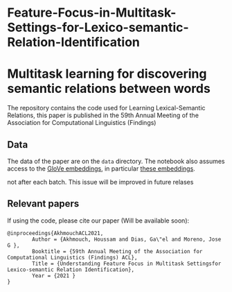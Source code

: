 # Feature-Focus-in-Multitask-Settings-for-Lexico-semantic-Relation-Identification

# Multitask learning for discovering semantic relations between words

The repository contains the code used for Learning Lexical-Semantic Relations, this paper is published in the 59th Annual Meeting of the Association for Computational Linguistics (Findings)




## Data
The data of the paper are on the `data` directory. The notebook also assumes access to the [GloVe embeddings](https://nlp.stanford.edu/projects/glove/), in particular [these embeddings](http://nlp.stanford.edu/data/glove.6B.zip).

not after each batch. This issue will be improved in future relases

## Relevant papers
If using the code, please cite our paper (Will be available soon): 
```
@inproceedings{AkhmouchACL2021,
        Author = {Akhmouch, Houssam and Dias, Ga\"el and Moreno, Jose G },
        Booktitle = {59th Annual Meeting of the Association for Computational Linguistics (Findings) ACL},
        Title = {Understanding Feature Focus in Multitask Settingsfor Lexico-semantic Relation Identification},
        Year = {2021 }
}
```
